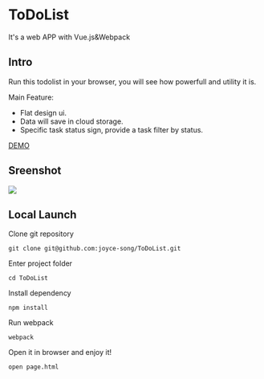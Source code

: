 # ToDoList
It's a web APP with Vue.js&amp;Webpack

## Intro
Run this todolist in your browser, you will see how powerfull and utility it is.

Main Feature:

- Flat design ui.
- Data will save in cloud storage.
- Specific task status sign, provide a task filter by status.

[DEMO](https://fangyc1993.github.io/ToDoList/page.html)
## Sreenshot

![](https://github.com/fangyc1993/ToDoList/screenshot.png)

## Local Launch

Clone git repository
```
git clone git@github.com:joyce-song/ToDoList.git
```
Enter project folder
```
cd ToDoList
```
Install dependency
```
npm install
```
Run webpack
```
webpack
```
Open it in browser and enjoy it!
```
open page.html
```

